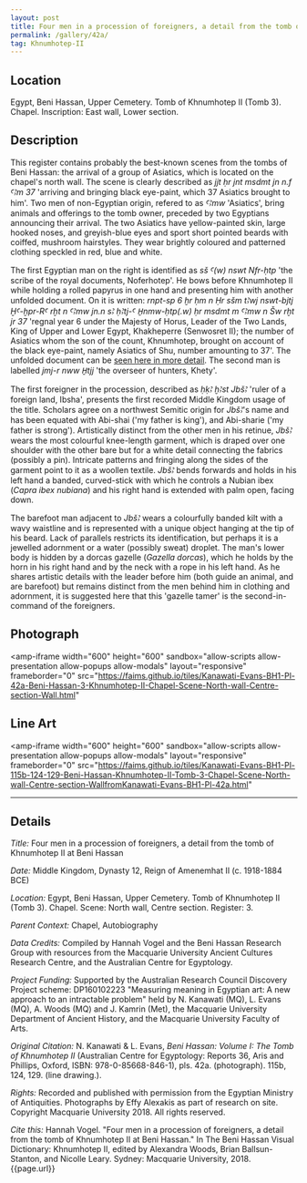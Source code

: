 ```yaml
---
layout: post
title: Four men in a procession of foreigners, a detail from the tomb of Khnumhotep II at Beni Hassan
permalink: /gallery/42a/
tag: Khnumhotep-II
---
```


## Location

Egypt, Beni Hassan, Upper Cemetery. Tomb of Khnumhotep II (Tomb 3). Chapel. Inscription: East wall, Lower section.

## Description

This register contains probably the best-known scenes from the tombs of Beni Hassan: the arrival of a group of Asiatics, which is located on the chapel's north wall. The scene is clearly described as *jjt ḥr jnt msdmt jn n.f ꜤꜢm 37* 'arriving and bringing black eye-paint, which 37 Asiatics brought to him'. Two men of non-Egyptian origin, refered to as *ꜤꜢmw* 'Asiatics', bring animals and offerings to the tomb owner, preceded by two Egyptians announcing their arrival. The two Asiatics have yellow-painted skin, large hooked noses, and greyish-blue eyes and sport short pointed beards with coiffed, mushroom hairstyles. They wear brightly coloured and patterned clothing speckled in red, blue and white. 

The first Egyptian man on the right is identified as *sš Ꜥ(w) nswt Nfr-ḥtp* 'the scribe of the royal documents, Noferhotep'. He bows before Khnumhotep II while holding a rolled papyrus in one hand and presenting him with another unfolded document. On it is written: *rnpt-sp 6 ḫr ḥm n Ḥr sšm tꜢwj nswt-bjtj ḪꜤ-ḫpr-RꜤ rḫt n ꜤꜢmw jn.n sꜢ ḥꜢtj-Ꜥ H̱nmw-ḥtp(.w) ḥr msdmt m ꜤꜢmw n Šw rḫt jr 37* 'regnal year 6 under the Majesty of Horus, Leader of the Two Lands, King of Upper and Lower Egypt, Khakheperre (Senwosret II); the number of Asiatics whom the son of the count, Khnumhotep, brought on account of the black eye-paint, namely Asiatics of Shu, number amounting to 37'. The unfolded document can be [seen here in more detail](/gallery/43a). The second man is labelled *jmj-r nww H̱tjj* 'the overseer of hunters, Khety'.

The first foreigner in the procession, described as *ḥḳꜢ ḫꜢst JbšꜢ* 'ruler of a foreign land, Ibsha', presents the first recorded Middle Kingdom usage of the title. Scholars agree on a northwest Semitic origin for *JbšꜢ*'s name and has been equated with Abi-shai ('my father is king'), and Abi-sharie ('my father is strong'). Artistically distinct from the other men in his retinue, *JbšꜢ* wears the most colourful knee-length garment, which is draped over one shoulder with the other bare but for a white detail connecting the fabrics (possibly a pin). Intricate patterns and fringing along the sides of the garment point to it as a woollen textile. *JbšꜢ* bends forwards and holds in his left hand a banded, curved-stick with which he controls a Nubian ibex (*Capra ibex nubiana*) and his right hand is extended with palm open, facing down. 

The barefoot man adjacent to *JbšꜢ* wears a colourfully banded kilt with a wavy waistline and is represented with a unique object hanging at the tip of his beard. Lack of parallels restricts its identification, but perhaps it is a jewelled adornment or a water (possibly sweat) droplet. The man's lower body is hidden by a dorcas gazelle (*Gazella dorcas*), which he holds by the horn in his right hand and by the neck with a rope in his left hand. As he shares artistic details with the leader before him (both guide an animal, and are barefoot) but remains distinct from the men behind him in clothing and adornment, it is suggested here that this 'gazelle tamer' is the second-in-command of the foreigners. 

## Photograph

<amp-iframe width="600" height="600"
sandbox="allow-scripts allow-presentation allow-popups allow-modals"
layout="responsive"
frameborder="0"
src="https://faims.github.io/tiles/Kanawati-Evans-BH1-Pl-42a-Beni-Hassan-3-Khnumhotep-II-Chapel-Scene-North-wall-Centre-section-Wall.html"
>
</amp-iframe>

## Line Art

<amp-iframe width="600" height="600"
sandbox="allow-scripts allow-presentation allow-popups allow-modals"
layout="responsive"
frameborder="0"
src="https://faims.github.io/tiles/Kanawati-Evans-BH1-Pl-115b-124-129-Beni-Hassan-Khnumhotep-II-Tomb-3-Chapel-Scene-North-wall-Centre-section-WallfromKanawati-Evans-BH1-Pl-42a.html"
>
</amp-iframe>

<hr/>

## Details

*Title:* Four men in a procession of foreigners, a detail from the tomb of Khnumhotep II at Beni Hassan

*Date:* Middle Kingdom, Dynasty 12, Reign of Amenemhat II (c. 1918-1884 BCE)

*Location:* Egypt, Beni Hassan, Upper Cemetery. Tomb of Khnumhotep II (Tomb 3). Chapel. Scene: North wall, Centre section. Register: 3.

*Parent Context:* Chapel, Autobiography

*Data Credits:* Compiled by Hannah Vogel and the Beni Hassan Research Group with resources from the Macquarie University Ancient Cultures Research Centre, and the Australian Centre for Egyptology.

*Project Funding:* Supported by the Australian Research Council Discovery Project scheme: DP160102223 "Measuring meaning in Egyptian art: A new approach to an intractable problem" held by N. Kanawati (MQ), L. Evans (MQ), A. Woods (MQ) and J. Kamrin (Met), the Macquarie University Department of Ancient History, and the Macquarie University Faculty of Arts.

*Original Citation:* N. Kanawati & L. Evans, *Beni Hassan: Volume I: The Tomb of Khnumhotep II* (Australian Centre
for Egyptology: Reports 36, Aris and Phillips, Oxford, ISBN: 978-0-85668-846-1), pls. 42a. (photograph). 115b,
124, 129. (line drawing.).

*Rights:* Recorded and published with permission from the Egyptian Ministry of Antiquities. Photographs by Effy Alexakis as part of research on site. Copyright Macquarie University 2018. All rights reserved.

*Cite this:* Hannah Vogel. "Four men in a procession of foreigners, a detail from the tomb of Khnumhotep
II at Beni Hassan." In The Beni Hassan Visual Dictionary: Khnumhotep II, edited by Alexandra Woods, Brian
Ballsun-Stanton, and Nicolle Leary. Sydney: Macquarie University, 2018. {{page.url}}


<!-- src="https://tiles.benihassan.com/Kanawati-Evans-BH1-Pl-02a-Beni-Hassan-Khnumhotep-II-Tomb-3-Portico-Architectural-feature-East-wall-Middle-section-Doorway.html" -->
